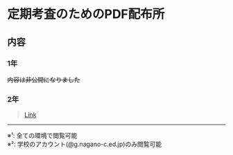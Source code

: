 # 定期考査のためのPDF配布所

## 内容
### 1年
~~内容は非公開になりました~~


<!-- - 1年三学期期末考査範囲電気回路授業用プリント（穴埋め記入済） -->
<!-- > [Link](./1nen/3ki-denki/index.html) ※[^1]   -->
<!-- > <img src="./1nen/3ki-denki/QRcode_C3.svg" width="200px"> -->

<!-- - 1年三学期期末考査範囲プロ技授業用プリント（範囲分まとめ） -->
<!-- > [Link](./1nen/3ki-progi/index.html) ※[^2]   -->
<!-- > <img src="./1nen/3ki-progi/QRcode_A3.svg" width="200px">-->


### 2年
> [Link](#)


- - -

<!-- [^1]: 全ての環境で閲覧可能
[^2]: 学校のアカウント(@g.nagano-c.ed.jp)のみ閲覧可能 -->
※¹: 全ての環境で閲覧可能  
※²: 学校のアカウント(@g.nagano-c.ed.jp)のみ閲覧可能